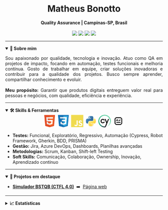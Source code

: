 


<div align="center">
  <h1>Matheus Bonotto</h1> 
  <b>Quality Assurance | Campinas-SP, Brasil</b>
  <br>
  <br/>
  <a href="https://github.com/matteusbonotto" target="_blank"><img src="https://img.shields.io/badge/GitHub-181717?style=for-the-badge&logo=github&logoColor=white"/></a>
  <a href="https://linkedin.com/in/matheusbonotto" target="_blank"><img src="https://img.shields.io/badge/LinkedIn-0A66C2?style=for-the-badge&logo=linkedin&logoColor=white"/></a>
  <a href="mailto:contato@matheusbonotto.com.br"><img src="https://img.shields.io/badge/E--mail-D14836?style=for-the-badge&logo=gmail&logoColor=white"/></a>
  <a href="https://matheusbonotto.com.br" target="_blank"><img src="https://img.shields.io/badge/Currículo-1976D2?style=for-the-badge&logo=google-chrome&logoColor=white"/></a>
</div>

---

<details open>
<summary><b>🚀 Sobre mim</b></summary>

<p align="justify">
Sou apaixonado por qualidade, tecnologia e inovação. Atuo como QA em projetos de impacto, focando em automação, testes funcionais e melhoria contínua. Gosto de trabalhar em equipe, criar soluções inovadoras e contribuir para a qualidade dos projetos. Busco sempre aprender, compartilhar conhecimento e evoluir.<br><br>
<b>Meu propósito:</b> Garantir que produtos digitais entreguem valor real para pessoas e negócios, com qualidade, eficiência e experiência.
</p>
</details>

---

<details open>
<summary><b>🛠️ Skills & Ferramentas</b></summary>

<div align="center">
  <img src="https://raw.githubusercontent.com/devicons/devicon/master/icons/html5/html5-original.svg" alt="HTML5" width="40" height="40"/>
  <img src="https://raw.githubusercontent.com/devicons/devicon/master/icons/css3/css3-original.svg" alt="CSS3" width="40" height="40"/>
  <img src="https://raw.githubusercontent.com/devicons/devicon/master/icons/javascript/javascript-plain.svg" alt="JavaScript" width="40" height="40"/>
  <img src="https://raw.githubusercontent.com/devicons/devicon/master/icons/python/python-original.svg" alt="Python" width="40" height="40"/>
  <img src="https://raw.githubusercontent.com/devicons/devicon/master/icons/cypressio/cypressio-original.svg" alt="Cypress" width="40" height="40"/>
  <img src="https://raw.githubusercontent.com/vscode-icons/vscode-icons/0927fc72a1d655c12ec60178df88bef6da3b883d/icons/file_type_robotframework.svg" alt="Robot Framework" width="40" height="40"/>
</div>

<ul>
  <li><b>Testes:</b> Funcional, Exploratório, Regressivo, Automação (Cypress, Robot Framework, Gherkin, BDD, PRISMA)</li>
  <li><b>Gestão:</b> Jira, Azure DevOps, Dashboards, Planilhas avançadas</li>
  <li><b>Metodologias:</b> Scrum, Kanban, Shift-left Testing</li>
  <li><b>Soft Skills:</b> Comunicação, Colaboração, Ownership, Inovação, Aprendizado contínuo</li>
</ul>
</details>

---

<details open>
<summary><b>📌 Projetos em destaque</b></summary>

- <b>[Simulador BSTQB (CTFL 4.0)](https://github.com/matteusbonotto/simulador-ctfl)</b> &nbsp;➡️&nbsp; [Página web](https://matteusbonotto.github.io/simulador-ctfl/)

</details>

---

<details>
<summary><b>📈 Estatísticas</b></summary>

<div align="center">
  <img height="180em" src="https://github-readme-stats.vercel.app/api?username=matteusbonotto&show_icons=true&theme=blue-green&include_all_commits=true&count_private=true"/>
  <img height="180em" src="https://github-readme-stats.vercel.app/api/top-langs/?username=matteusbonotto&layout=compact&langs_count=7&theme=blue-green"/>
</div>

</details>
